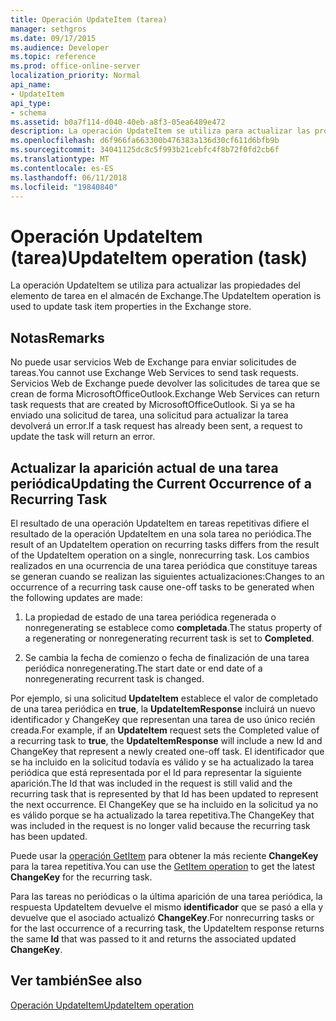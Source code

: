 ```yaml
---
title: Operación UpdateItem (tarea)
manager: sethgros
ms.date: 09/17/2015
ms.audience: Developer
ms.topic: reference
ms.prod: office-online-server
localization_priority: Normal
api_name:
- UpdateItem
api_type:
- schema
ms.assetid: b0a7f114-d040-40eb-a8f3-05ea6489e472
description: La operación UpdateItem se utiliza para actualizar las propiedades del elemento de tarea en el almacén de Exchange.
ms.openlocfilehash: d6f966fa663300b476383a136d30cf611d6bfb9b
ms.sourcegitcommit: 34041125dc8c5f993b21cebfc4f8b72f0fd2cb6f
ms.translationtype: MT
ms.contentlocale: es-ES
ms.lasthandoff: 06/11/2018
ms.locfileid: "19840840"
---
```

# <a name="updateitem-operation-task"></a><span data-ttu-id="2704b-103">Operación UpdateItem (tarea)</span><span class="sxs-lookup"><span data-stu-id="2704b-103">UpdateItem operation (task)</span></span>

<span data-ttu-id="2704b-104">La operación UpdateItem se utiliza para actualizar las propiedades del elemento de tarea en el almacén de Exchange.</span><span class="sxs-lookup"><span data-stu-id="2704b-104">The UpdateItem operation is used to update task item properties in the Exchange store.</span></span>
  
## <a name="remarks"></a><span data-ttu-id="2704b-105">Notas</span><span class="sxs-lookup"><span data-stu-id="2704b-105">Remarks</span></span>

<span data-ttu-id="2704b-106">No puede usar servicios Web de Exchange para enviar solicitudes de tareas.</span><span class="sxs-lookup"><span data-stu-id="2704b-106">You cannot use Exchange Web Services to send task requests.</span></span> <span data-ttu-id="2704b-107">Servicios Web de Exchange puede devolver las solicitudes de tarea que se crean de forma MicrosoftOfficeOutlook.</span><span class="sxs-lookup"><span data-stu-id="2704b-107">Exchange Web Services can return task requests that are created by MicrosoftOfficeOutlook.</span></span> <span data-ttu-id="2704b-108">Si ya se ha enviado una solicitud de tarea, una solicitud para actualizar la tarea devolverá un error.</span><span class="sxs-lookup"><span data-stu-id="2704b-108">If a task request has already been sent, a request to update the task will return an error.</span></span>
  
## <a name="updating-the-current-occurrence-of-a-recurring-task"></a><span data-ttu-id="2704b-109">Actualizar la aparición actual de una tarea periódica</span><span class="sxs-lookup"><span data-stu-id="2704b-109">Updating the Current Occurrence of a Recurring Task</span></span>

<span data-ttu-id="2704b-110">El resultado de una operación UpdateItem en tareas repetitivas difiere el resultado de la operación UpdateItem en una sola tarea no periódica.</span><span class="sxs-lookup"><span data-stu-id="2704b-110">The result of an UpdateItem operation on recurring tasks differs from the result of the UpdateItem operation on a single, nonrecurring task.</span></span> <span data-ttu-id="2704b-111">Los cambios realizados en una ocurrencia de una tarea periódica que constituye tareas se generan cuando se realizan las siguientes actualizaciones:</span><span class="sxs-lookup"><span data-stu-id="2704b-111">Changes to an occurrence of a recurring task cause one-off tasks to be generated when the following updates are made:</span></span>
  
1. <span data-ttu-id="2704b-112">La propiedad de estado de una tarea periódica regenerada o nonregenerating se establece como **completada**.</span><span class="sxs-lookup"><span data-stu-id="2704b-112">The status property of a regenerating or nonregenerating recurrent task is set to **Completed**.</span></span>
    
2. <span data-ttu-id="2704b-113">Se cambia la fecha de comienzo o fecha de finalización de una tarea periódica nonregenerating.</span><span class="sxs-lookup"><span data-stu-id="2704b-113">The start date or end date of a nonregenerating recurrent task is changed.</span></span>
    
<span data-ttu-id="2704b-114">Por ejemplo, si una solicitud **UpdateItem** establece el valor de completado de una tarea periódica en **true**, la **UpdateItemResponse** incluirá un nuevo identificador y ChangeKey que representan una tarea de uso único recién creada.</span><span class="sxs-lookup"><span data-stu-id="2704b-114">For example, if an **UpdateItem** request sets the Completed value of a recurring task to **true**, the **UpdateItemResponse** will include a new Id and ChangeKey that represent a newly created one-off task.</span></span> <span data-ttu-id="2704b-115">El identificador que se ha incluido en la solicitud todavía es válido y se ha actualizado la tarea periódica que está representada por el Id para representar la siguiente aparición.</span><span class="sxs-lookup"><span data-stu-id="2704b-115">The Id that was included in the request is still valid and the recurring task that is represented by that Id has been updated to represent the next occurrence.</span></span> <span data-ttu-id="2704b-116">El ChangeKey que se ha incluido en la solicitud ya no es válido porque se ha actualizado la tarea repetitiva.</span><span class="sxs-lookup"><span data-stu-id="2704b-116">The ChangeKey that was included in the request is no longer valid because the recurring task has been updated.</span></span> 
  
<span data-ttu-id="2704b-117">Puede usar la [operación GetItem](getitem-operation.md) para obtener la más reciente **ChangeKey** para la tarea repetitiva.</span><span class="sxs-lookup"><span data-stu-id="2704b-117">You can use the [GetItem operation](getitem-operation.md) to get the latest **ChangeKey** for the recurring task.</span></span> 
  
<span data-ttu-id="2704b-118">Para las tareas no periódicas o la última aparición de una tarea periódica, la respuesta UpdateItem devuelve el mismo **identificador** que se pasó a ella y devuelve que el asociado actualizó **ChangeKey**.</span><span class="sxs-lookup"><span data-stu-id="2704b-118">For nonrecurring tasks or for the last occurrence of a recurring task, the UpdateItem response returns the same **Id** that was passed to it and returns the associated updated **ChangeKey**.</span></span>
  
## <a name="see-also"></a><span data-ttu-id="2704b-119">Ver también</span><span class="sxs-lookup"><span data-stu-id="2704b-119">See also</span></span>



[<span data-ttu-id="2704b-120">Operación UpdateItem</span><span class="sxs-lookup"><span data-stu-id="2704b-120">UpdateItem operation</span></span>](updateitem-operation.md)

